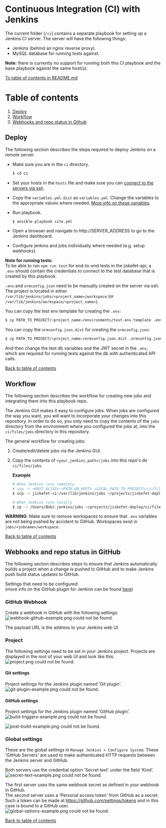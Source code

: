 # Continuous Integration (CI) with Jenkins
The current folder (`/ci`) contains a separate playbook for setting up a Jenkins CI server. The server will have the following things:
- Jenkins (behind an nginx reverse proxy).
- MySQL database for running tests against.
  
**Note:** there is currently no support for running both this CI playbook and the base playbook against the same host(s).

[To table of contents in README.md](../README.md#table-of-contents)


# Table of contents

1. [Deploy](#Deploy)
2. [Workflow](#Workflow)
3. [Webhooks and repo status in Github](#Webhooks-and-repo-status-in-GitHub)

## Deploy
The following section describes the steps required to deploy Jenkins on a remote server.

- Make sure you are in the `ci` directory.

  ```bash
  $ cd ci
  ```
- Set your hosts in the `hosts` file and make sure you can [connect to the servers via ssh](../docs/setting_up_ssh.md).
- Copy the `variables.yml.dist` as `variables.yml`. Change the variables to the appropriate values where needed. [More info on these variables](roles/geerlingguy.jenkins/README.md).
- Run playbook.

  ```bash
  $ ansible-playbook site.yml
  ```
- Open a browser and navigate to http://SERVER_ADDRESS to go to the Jenkins dashboard.
- Configure jenkins and jobs individually where needed (e.g. setup webhooks). 
  
**Note for running tests:**   
To be able to run `npm run test` for end-to-end tests in the jiskefet-api, a `.env` should contain the credentials to connect to the test database that is created by this playbook.

`.env` and `ormconfig.json` need to be manually created on the server via ssh. The project is located in either `/var/lib/jenkins/jobs/<project_name>/workspace` (or `/var/lib/jenkins/workspace/<project_name>`). 

You can copy the test env template for creating the `.env`:  
```bash
$ cp PATH_TO_PROJECT/<project_name>/environments/test.env.template .env
```

You can copy the `ormconfig.json.dist` for creating the `ormconfig.json`:
```bash
$ cp PATH_TO_PROJECT/<project_name>/ormconfig.json.dist .ormconfig.json
```

And then change the test db variables and the JWT secret in the `.env`, which are required for running tests against the db with authenticated API calls.

[Back to table of contents](#Table-of-contents)


## Workflow
The following section describes the workflow for creating new jobs and integrating them into this playbook repo.

The Jenkins GUI makes it easy to configure jobs. When jobs are configured the way you want, you will want to incorporate your changes into this repository. In order to do so, you only need to copy the contents of the `jobs` directory from the environment where you configured the jobs at, into the `ci/files/jobs` directory in this repository.

The general workflow for creating jobs:

1. Create/edit/delete jobs via the Jenkins GUI.
2. Copy the contents of `<your_jenkins_path>/jobs` into this repo's dir `ci/files/jobs`.
    
    **Example**  
    ```bash
    # When Jenkins runs remotely
    # scp -r <HOST_ALIAS>:<PATH_ON_HOST> <LOCAL_PATH_TO_PROJECT>/ci/files
    $ scp -r jiskefet-ci:/var/lib/jenkins/jobs ~/projects/jiskefet-deploy/ci/files

    # When Jenkins runs locally
    $ cp -r /Users/Bob/.jenkins/jobs ~/projects/jiskefet-deploy/ci/files
    ```
**WARNING**: Make sure to remove workspaces to ensure that `.env` variables are not being pushed by accident to GitHub. Workspaces exist in `jobs/<jobname>/workspace`.

[Back to table of contents](#Table-of-contents)

## Webhooks and repo status in GitHub
The following section describes steps to ensure that Jenkins automatically builds a project when a change is pushed to GitHub and to make Jenkins push build status updates to GitHub.

Settings that need to be configured:  
(more info on the GitHub plugin for Jenkins can be found [here](https://wiki.jenkins.io/display/JENKINS/GitHub+Plugin))

### GitHub Webhook
Create a webhook in GitHub with the following settings:
![webhook-github-example.png could not be found.](../docs/assets/webhook-github-example.png)

The payload URL is the address to your Jenkins web UI.

### Project
The following settings need to be set in your Jenkins project.
Projects are displayed in the root of your web UI and look like this:
![project.png could not be found.](../docs/assets/project-example.png)

#### Git settings
Project settings for the Jenkins plugin named 'Git plugin'.
![git-plugin-example.png could not be found.](../docs/assets/git-plugin-example.png)

#### GitHub settings
Project settings for the Jenkins plugin named 'GitHub plugin'.
![build-triggers-example.png could not be found.](../docs/assets/build-triggers-example.png)

![post-build-example.png could not be found.](../docs/assets/post-build-example.png)

### Global settings
These are the global settings in `Manage Jenkins > Configure System`. These 'GitHub Servers' are used to make authenticated HTTP requests between the Jenkins server and GitHub.

Both servers use the credential option 'Secret text' under the field 'Kind'.
![secret-text-example.png could not be found.](../docs/assets/secret-text-example.png)

The first server uses the same webhook secret as defined in your webhook in GitHub.  
The second server uses a 'Personal access token' from GitHub as a secret. Such a token can be made at https://github.com/settings/tokens and in this case is bound to a GitHub user.
![global-options-example.png could not be found.](../docs/assets/global-options-example.png)

[Back to table of contents](#Table-of-contents)
